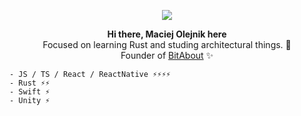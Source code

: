 
<p align="center">
<img src="https://user-images.githubusercontent.com/1496580/164318522-ba2763b3-b0be-43fe-8642-751c6ce4f441.jpeg" /><br />
</p>

<p align="center">
<strong>Hi there, Maciej Olejnik here </strong><br />
Focused on learning Rust and studing architectural things. 🔭 <br />
Founder of <a href="https://github.com/bit-about">BitAbout</a> ✨ 
</p>


```
- JS / TS / React / ReactNative ⚡⚡⚡⚡
- Rust ⚡⚡
- Swift ⚡
- Unity ⚡
```

<!--
**Gareneye/Gareneye** is a ✨ _special_ ✨ repository because its `README.md` (this file) appears on your GitHub profile.

Here are some ideas to get you started:

- 🔭 I’m currently working on ...
- 🌱 I’m currently learning ...
- 👯 I’m looking to collaborate on ...
- 🤔 I’m looking for help with ...
- 💬 Ask me about ...
- 📫 How to reach me: ...
- 😄 Pronouns: ...
- ⚡ Fun fact: ...
-->
